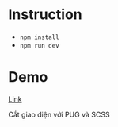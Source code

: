 # Instruction

- `npm install` 
- `npm run dev`

# Demo
[Link](https://mogo-8qs25uhfz-tusgino.vercel.app/)

Cắt giao diện với PUG và SCSS
